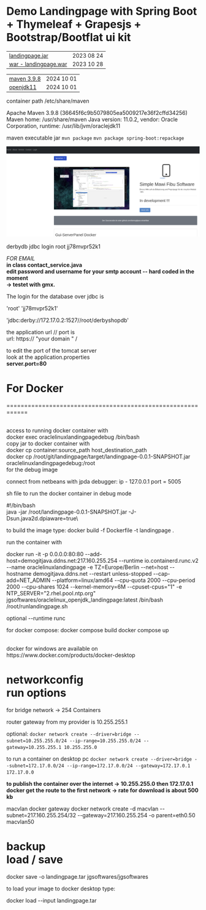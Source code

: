 # Demo Landingpage with Spring Boot + Thymeleaf + Grapesjs + Bootstrap/Bootflat ui kit



|  |  |  
|--|--|  
| [landingpage.jar](http://demogitjava.ddns.net:8000/landingpage-0.0.1-SNAPSHOT.jar) |  2023 08 24|  
 [war - landingpage.war](http://demogitjava.ddns.net:8000/landingpage-0.0.1-SNAPSHOT.war) |  2023 10 28|  



|  |  |  
|--|--|  
| [maven 3.9.8](http://demogitjava.ddns.net:8000/java-ide/apache-maven-3.9.8-bin.tar.gz) |  2024 10 01|  
 [openjdk11](http://demogitjava.ddns.net:8000/Java_JDK/oracleopenjdk-11.0.2_linux-x64_bin.tar.gz) |  2024 10 01|  
container path /etc/share/maven

Apache Maven 3.9.8 (36645f6c9b5079805ea5009217e36f2cffd34256)
Maven home: /usr/share/maven
Java version: 11.0.2, vendor: Oracle Corporation, runtime: /usr/lib/jvm/oraclejdk11




maven executable jar
`mvn package`
`mvn package spring-boot:repackage`



![enter image description here](https://raw.githubusercontent.com/demogitjava/demodatabase/master/landingapge.png)




derbydb 
jdbc login 
root
jj78mvpr52k1



*FOR EMAIL*  
**in class contact_service.java  
edit password and username for your smtp account -- hard coded in the moment  
-> testet with gmx.**



The login for the database over jdbc is

'root'
'jj78mvpr52k1'

'jdbc:derby://172.17.0.2:1527//root/derbyshopdb'


the application url // port is  
url: https:// "your domain " /

to edit the port of the tomcat server  
look at the application.properties  
**server.port=80**



# For Docker
============================================================  
<br/>  

access to running docker container with 
<br/>
docker exec oraclelinuxlandingpagedebug /bin/bash 
<br/>
copy jar to docker container with
<br/>
docker cp container:source_path host_destination_path
<br/>
docker cp /root/git/landingpage/target/landingpage-0.0.1-SNAPSHOT.jar oraclelinuxlandingpagedebug:/root
<br/>
for the debug image 
 
connect from netbeans with jpda debugger:
ip - 127.0.0.1
port = 5005


sh file to run the docker container in debug mode

#!/bin/bash \
java -jar /root/landingpage-0.0.1-SNAPSHOT.jar -J-Dsun.java2d.dpiaware=true\


to build the image type:
docker build -f Dockerfile -t landingpage .


run the container with 

docker run -it -p 0.0.0.0:80:80 
        --add-host=demogitjava.ddns.net:217.160.255.254 
        --runtime io.containerd.runc.v2 
        --name oraclelinuxlandingpage 
        -e TZ=Europe/Berlin 
        --net=host 
        --hostname demogitjava.ddns.net 
        --restart unless-stopped 
        --cap-add=NET_ADMIN 
        --platform=linux/amd64 
        --cpu-quota 2000 
        --cpu-period 2000 
        --cpu-shares 1024 
        --kernel-memory=6M 
        --cpuset-cpus="1" 
        -e NTP_SERVER="2.rhel.pool.ntp.org" 
        jgsoftwares/oraclelinux_openjdk_landingpage:latest /bin/bash /root/runlandingpage.sh

optional 
--runtime runc



for docker compose:
docker compose build
docker compose up

<br/>  
docker for windows are available on https://www.docker.com/products/docker-desktop  


networkconfig  
run options  
============================================================

for bridge network -> 254 Containers

router gateway from my provider is 10.255.255.1

optional:
`docker network create --driver=bridge --subnet=10.255.255.0/24 --ip-range=10.255.255.0/24 --gateway=10.255.255.1 10.255.255.0`


to run a container on desktop pc
`docker network create --driver=bridge --subnet=172.17.0.0/24 --ip-range=172.17.0.0/24 --gateway=172.17.0.1 172.17.0.0`

**to publish the container over the internet
-> 10.255.255.0
then 172.17.0.1
docker get the route to the first network -> rate for download is about 500 kb**

macvlan docker gateway 
docker network create -d macvlan --subnet=217.160.255.254/32 --gateway=217.160.255.254 -o parent=eth0.50 macvlan50


backup  
load / save  
============================================================

docker save -o landingpage.tar jgsoftwares/jgsoftwares

to load your image to docker desktop type:


docker load --input landingpage.tar

